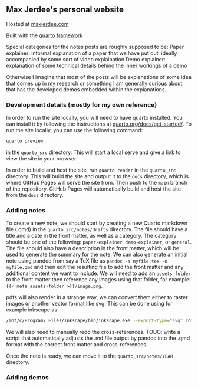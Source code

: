 ## Max Jerdee's personal website

Hosted at [maxjerdee.com](https://www.maxjerdee.com/)

Built with the [quarto framework](https://quarto.org/)

Special categories for the notes posts are roughly supposed to be:
Paper explainer: informal explanation of a paper that we have put out, ideally accompanied by some sort of video explaination
Demo explainer: explanation of some technical details behind the inner workings of a demo

Otherwise I imagine that most of the posts will be explanations of some idea that comes up in my research or something I am generally curious about that has the developed demos embedded within the explanations. 

### Development details (mostly for my own reference)
In order to run the site locally, you will need to have quarto installed. You can install it by following the instructions at [quarto.org/docs/get-started/](https://quarto.org/docs/get-started/).
To run the site locally, you can use the following command:

```bash
quarto preview
```
in the `quarto_src` directory. This will start a local serve and give a link to view the site in your browser.

In order to build and host the site, run `quarto render` in the `quarto_src` directory. This will build the site and output it to the `docs` directory, which is where GitHub Pages will serve the site from. Then push to the `main` branch of the repository. GitHub Pages will automatically build and host the site from the `docs` directory.

### Adding notes
To create a new note, we should start by creating a new Quarto markdown file (.qmd) in the `quarto_src/notes/drafts` directory. The file should have a title and a date in the front matter, as well as a category. The category should be one of the following: `paper-explainer`, `demo-explainer`, or `general`. The file should also have a description in the front matter, which will be used to generate the summary for the note. We can also generate an initial note using pandoc from say a TeX file as `pandoc -s myfile.tex -o myfile.qmd` and then edit the resulting file to add the front matter and any additional content we want to include. We will need to add an `assets-folder` to the front matter then reference any images using that folder, for example: `{{< meta assets-folder >}}/image.png`.

pdfs will also render in a strange way, we can convert them either to raster images or another vector format like svg. This can be done using for example inkscape as 

```bash
/mnt/c/Program\ Files/Inkscape/bin/inkscape.exe --export-type="svg" coin-flip-fair.pdf
```

We will also need to manually redo the cross-references.
TODO: write a script that automatically adjusts the .md file output by pandoc into the .qmd format with the correct front matter and cross-references. 

Once the note is ready, we can move it to the `quarto_src/notes/YEAR` directory.

### Adding demos
